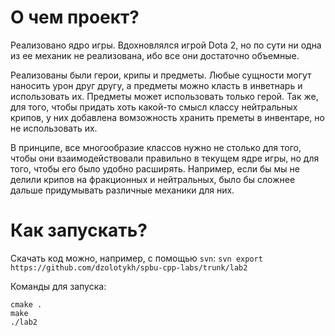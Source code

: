 # О чем проект?
Реализовано ядро игры. Вдохновлялся игрой Dota 2, но по сути ни одна из ее механик не реализована, ибо все они достаточно объемные. 

Реализованы были герои, крипы и предметы. Любые сущности могут наносить урон друг другу, а предметы можно класть в инветнарь и использовать их. Предметы может использовать только герой.
Так же, для того, чтобы придать хоть какой-то смысл классу нейтральных крипов, у них добавлена вомзожность хранить преметы в инвентаре, но не использовать их.

В принципе, все многообразие классов нужно не столько для того, чтобы они взаимодействовали правильно в текущем ядре игры, но для того, чтобы его было удобно расширять. Например, если бы мы не делили крипов на фракционных и нейтральных, было бы сложнее дальше придумывать различные механики для них.

# Как запускать?
Скачать код можно, например, с помощью ```svn```:
```svn export https://github.com/dzolotykh/spbu-cpp-labs/trunk/lab2```

Команды для запуска:
```shell
cmake .
make
./lab2
```